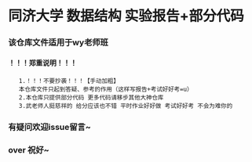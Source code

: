 # 同济大学 数据结构 实验报告+部分代码
###  该仓库文件适用于wy老师班

#### ！！！郑重说明！！！

       1.！！！不要抄袭！！！【手动加粗】
       本仓库文件只起到答疑、参考的作用（这样写报告+考试好好考=u）
       2.本仓库只提供部分代码 更多代码请移步其他大神仓库
       3.武老师人挺慈祥的 给分应该也不错 平时作业好好做 考试好好考 不会为难你的
 
###  有疑问欢迎issue留言~ 
###  over 祝好~
